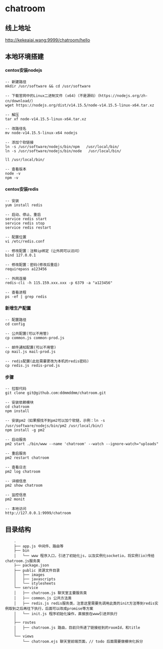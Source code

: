 # chatroom
## 线上地址
http://kekeaiai.wang:9999/chatroom/hello

## 本地环境搭建
#### centos安装nodejs
```
-- 新建路径
mkdir /usr/software && cd /usr/software

-- 下载官网中的Linux二进制文件 (x64)（不是源码）（https://nodejs.org/zh-cn/download/）
wget https://nodejs.org/dist/v14.15.5/node-v14.15.5-linux-x64.tar.xz

-- 解压
tar xf node-v14.15.5-linux-x64.tar.xz

-- 改路径名
mv node-v14.15.5-linux-x64 nodejs

-- 添加个软链接
ln -s /usr/software/nodejs/bin/npm   /usr/local/bin/ 
ln -s /usr/software/nodejs/bin/node   /usr/local/bin/

ll /usr/local/bin/

-- 查看版本
node -v
npm -v
```

#### centos安装redis
```
-- 安装
yum install redis

-- 启动、停止、重启
service redis start  
service redis stop  
service redis restart
  
-- 配置位置
vi /etc/redis.conf
  
-- 修改配置：注释ip绑定（让外网可以访问）
bind 127.0.0.1
  
-- 修改配置：密码(修改后重启)
requirepass a123456
  
-- 外网连接
redis-cli -h 115.159.xxx.xxx -p 6379 -a "a123456"

-- 查看进程
ps -ef | grep redis
```

#### 新增生产配置
```
-- 配置路径
cd config  

-- 公共配置(可以不用管)  
cp common.js common-prod.js

-- 邮件通知配置(可以不用管)  
cp mail.js mail-prod.js   

-- redis配置(此处需要更改为本机的redis密码)
cp redis.js redis-prod.js 
```
#### 步骤
```
-- 拉取代码
git clone git@github.com:ddmmddmm/chatroom.git

-- 安装依赖模块
cd chatroom  
npm install

-- 安装pm2（如果报找不到pm2可以加个软链，示例：ln -s /usr/software/nodejs/bin/pm2 /usr/local/bin/）
npm install -g pm2

-- 启动服务
pm2 start ./bin/www --name 'chatroom' --watch --ignore-watch="uploads"

-- 重启服务
pm2 restart chatroom

-- 查看日志
pm2 log chatroom

-- 详细信息
pm2 show chatroom

-- 监控信息
pm2 monit

-- 本地访问
http://127.0.0.1:9999/chatroom
```

## 目录结构
		.
		├── app.js 中间件、路由等
		├── bin
		│   └── www 程序入口，引进了初始化js，以及实例化socketio，将实例(io)传给chatroom.js服务类
		├── package.json
		├── public 资源文件目录
		│   ├── images
		│   ├── javascripts
		│   └── stylesheets
		└── service
		│   ├── chatroom.js 聊天室主要服务类
		│   ├── common.js 公共方法类
		│   ├── redis.js redis服务类，注意这里需要先调用此类的init方法等到redis实例取到之后再往下执行，后面可以改成promise等方案
		│   └── init.js 程序初始化操作，直接放在www引进并执行
		│
		├── routes
		│   ├── chatroom.js 路由，目前只传递了链接给到的roomId，和title
		│   
		└── views
		    └── chatroom.ejs 聊天室前端页面，// todo 后面需要做模块化拆分
